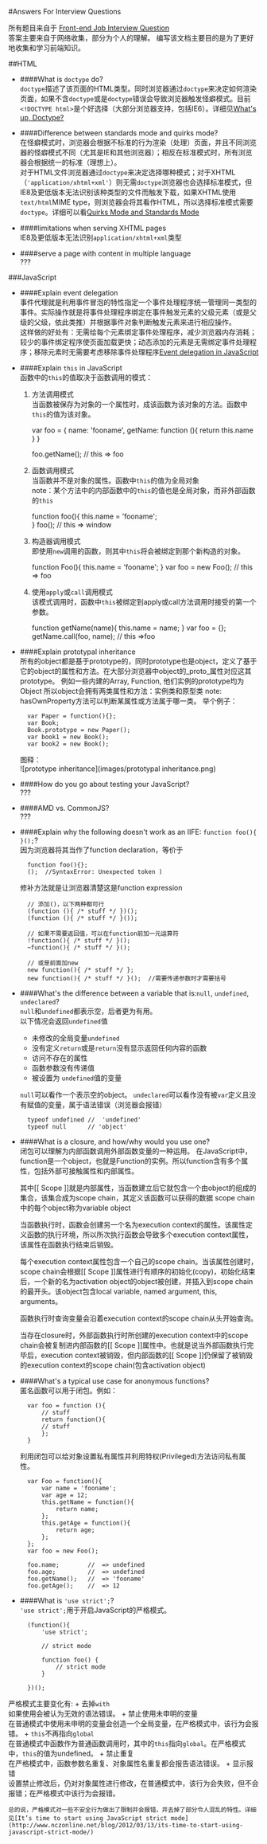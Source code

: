 #Answers For Interview Questions

所有题目来自于 [Front-end Job Interview Question](https://github.com/darcyclarke/Front-end-Developer-Interview-Questions#html)  
答案主要来自于网络收集，部分为个人的理解。 编写该文档主要目的是为了更好地收集和学习前端知识。


##HTML

+ ####What is `doctype` do?  
	`doctype`描述了该页面的HTML类型。同时浏览器通过`doctype`来决定如何渲染页面，如果不含`doctype`或是`doctype`错误会导致浏览器触发怪癖模式。目前`<!DOCTYPE html>`是个好选择（大部分浏览器支持，包括IE6）。详细见[What's up, Doctype?](http://stackoverflow.com/questions/414891/whats-up-doctype)

+ ####Difference between standards mode and quirks mode?  
	在怪癖模式时，浏览器会根据不标准的行为渲染（处理）页面，并且不同浏览器的怪癖模式不同（尤其是IE和其他浏览器）；相反在标准模式时，所有浏览器会根据统一的标准（理想上）。  
	对于HTML文件浏览器通过`doctype`来决定选择哪种模式；对于XHTML（`'application/xhtml+xml'`）则无需`doctype`浏览器也会选择标准模式，但IE8及更低版本无法识别该种类型的文件而触发下载，如果XHTML使用`text/html`MIME type，则浏览器会将其看作HTML，所以选择标准模式需要`doctype`。详细可以看[Quirks Mode and Standards Mode](https://developer.mozilla.org/en-US/docs/Quirks_Mode_and_Standards_Mode)

+ ####limitations when serving XHTML pages  
	IE8及更低版本无法识别`application/xhtml+xml`类型

+ ####serve a page with content in multiple language  
???

###JavaScript

+ ####Explain event delegation  
	事件代理就是利用事件冒泡的特性指定一个事件处理程序统一管理同一类型的事件。实际操作就是将事件处理程序绑定在事件触发元素的父级元素（或是父级的父级，依此类推）并根据事件对象判断触发元素来进行相应操作。  
	这样做的好处有：无需给每个元素绑定事件处理程序，减少浏览器内存消耗；较少的事件绑定程序使页面加载更快；动态添加的元素是无需绑定事件处理程序；移除元素时无需要考虑移除事件处理程序[Event delegation in JavaScript](http://www.nczonline.net/blog/2009/06/30/event-delegation-in-javascript/)

+ ####Explain `this` in JavaScript  
	函数中的`this`的值取决于函数调用的模式：  
  1. 方法调用模式  
  当函数被保存为对象的一个属性时，成该函数为该对象的方法。函数中`this`的值为该对象。
  
  		var foo = {
  			name: 'fooname',
  			getName: function (){
  				return this.name  
  			}
  		}
  		
  		foo.getName();  // this => foo
  2. 函数调用模式  
  当函数并不是对象的属性。函数中`this`的值为全局对象  
  note：某个方法中的内部函数中的`this`的值也是全局对象，而非外部函数的`this`
  
  		function foo(){
  			this.name = 'fooname';  
  		}
  		foo();  // this => window
  3. 构造器调用模式  
  即使用`new`调用的函数，则其中`this`将会被绑定到那个新构造的对象。
  
  		function Foo(){
  			this.name = 'fooname';
  		}
  		var foo = new Foo();  // this => foo
  4. 使用`apply`或`call`调用模式  
  该模式调用时，函数中`this`被绑定到apply或call方法调用时接受的第一个参数。
  
  		function getName(name){
  			this.name = name;
  		}
  		var foo = {};
  		getName.call(foo, name);  // this =>foo
  
+ ####Explain prototypal inheritance  
	所有的object都是基于prototype的，同时prototype也是object，定义了基于它的object的属性和方法。在大部分浏览器中object的_proto_属性对应这其prototype。
	例如一些内建的Array, Function, 他们实例的prototype均为Object
所以object会拥有两类属性和方法：实例类和原型类
note: hasOwnProperty方法可以判断某属性或方法属于哪一类。
举个例子：  

		var Paper = function(){};
		var Book;
		Book.prototype = new Paper();
		var book1 = new Book();
		var book2 = new Book();
		
  图释：  
  ![prototype inheritance](images/prototypal inheritance.png)
  
+ ####How do you go about testing your JavaScript?  
???

+ ####AMD vs. CommonJS?  
???

+ ####Explain why the following doesn't work as an IIFE: `function foo(){ }();`?  
	因为浏览器将其当作了function declaration，等价于  

		function foo(){};
		();  //SyntaxError: Unexpected token )
	修补方法就是让浏览器清楚这是function expression  

		// 添加()，以下两种都可行
		(function (){ /* stuff */ })();
		(function (){ /* stuff */ }());
		
		// 如果不需要返回值，可以在function前加一元运算符
		!function(){ /* stuff */ }();
		~function(){ /* stuff */ }();
		
		// 或是前面加new
		new function(){ /* stuff */ };
		new function(){ /* stuff */ }();  //需要传递参数时才需要括号

+ ####What's the difference between a variable that is:`null`, `undefined`, `undeclared`?  
	`null`和`undefined`都表示空，后者更为有用。  
	以下情况会返回`undefined`值  
	+ 未修改的全局变量`undefined`
	+ 没有定义`return`或是`return`没有显示返回任何内容的函数
	+ 访问不存在的属性
	+ 函数参数没有传递值
	+ 被设置为	`undefined`值的变量  
	
	`null`可以看作一个表示空的object。
	`undeclared`可以看作没有被`var`定义且没有赋值的变量，属于语法错误（浏览器会报错）
	
		typeof undefined //  'undefined'
		typeof null      // 'object'
		
+ ####What is a closure, and how/why would you use one?  
	闭包可以理解为内部函数调用外部函数变量的一种运用。
	在JavaScript中，function是一个object，也就是Function的实例。所以function含有多个属性，包括外部可接触属性和内部属性。
	
	其中[[ Scope ]]就是内部属性，当函数建立后它就包含一个由object的组成的集合，该集合成为scope chain，其定义该函数可以获得的数据
scope chain中的每个object称为variable object

	当函数执行时，函数会创建另一个名为execution context的属性。该属性定义函数的执行环境，所以所次执行函数会导致多个execution context属性，该属性在函数执行结束后销毁。
	
	每个execution context属性包含一个自己的scope chain。当该属性创建时，scope chain会根据[[ Scope ]]属性进行有顺序的初始化(copy)，初始化结束后，一个新的名为activation object的object被创建，并插入到scope chain的最开头。该object包含local variable, named argument, this, arguments。
	
	函数执行时查询变量会沿着execution context的scope chain从头开始查询。
	
	当存在closure时，外部函数执行时所创建的execution context中的scope chain会被复制进内部函数的[[ Scope ]]属性中。也就是说当外部函数执行完毕后，execution context被销毁，但内部函数的[[ Scope ]]仍保留了被销毁的execution context的scope chain(包含activation object)
	
+ ####What's a typical use case for anonymous functions?  
	匿名函数可以用于闭包。例如：
	
		var foo = function (){
			// stuff
			return function(){
			// stuff
			};
		}
	
	
	利用闭包可以给对象设置私有属性并利用特权(Privileged)方法访问私有属性。
	
		var Foo = function(){
			var name = 'fooname';
			var age = 12;
			this.getName = function(){
				return name;
			};
			this.getAge = function(){
				return age;
			};
		};
		var foo = new Foo();
		
		foo.name;        //  => undefined
		foo.age;         //  => undefined
		foo.getName();   //  => 'fooname'
		foo.getAge();    //  => 12
		
+ ####What is `'use strict';`?   
`'use strict';`用于开启JavaScript的严格模式。

		(function(){
			'use strict';
			
			// strict mode
			
			function foo() {
				// strict mode
			}
			
		})();
严格模式主要变化有:
	+ 去掉`with`  
	如果使用会被认为无效的语法错误。
	+ 禁止使用未申明的变量  
	在普通模式中使用未申明的变量会创造一个全局变量，在严格模式中，该行为会报错。
	+ `this`不再指向`global`  
	在普通模式中函数作为普通函数调用时，其中的`this`指向`global`。在严格模式中，`this`的值为undefined。
	+ 禁止重复  
	在严格模式中，函数参数名重复、对象属性名重复都会报告语法错误。
	+ 显示报错  
	设置禁止修改后，仍对对象属性进行修改，在普通模式中，该行为会失败，但不会报错；在严格模式中该行为会报错。

	总的说，严格模式对一些不安全行为做出了限制并会报错，并去掉了部分令人混乱的特性。详细见[It’s time to start using JavaScript strict mode](http://www.nczonline.net/blog/2012/03/13/its-time-to-start-using-javascript-strict-mode/)
		